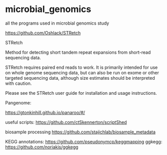 # microbial_genomics
all the programs used in microbial genomics study


https://github.com/Oshlack/STRetch

STRetch

Method for detecting short tandem repeat expansions from short-read sequencing data.

STRetch requires paired end reads to work. It is primarily intended for use on whole genome sequencing data, but can also be run on exome or other targeted sequencing data, although size estimates should be interpreted with caution.

Please see the STRetch user guide for installation and usage instructions.


Pangenome:

https://gtonkinhill.github.io/panaroo/#/


useful scripts:
https://github.com/ctSkennerton/scriptShed

biosample processing
https://github.com/stajichlab/biosample_metadata


KEGG annotations:
https://github.com/pseudonymcp/keggmapping
ggkegg: https://github.com/noriakis/ggkegg
